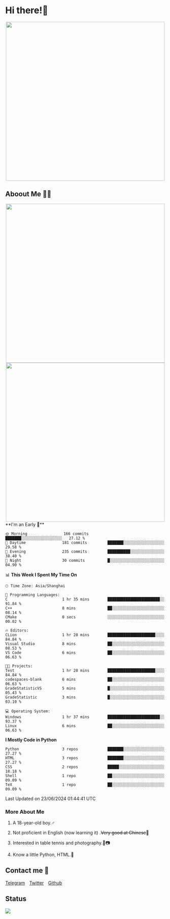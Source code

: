 # Hi there!🎉

<div align=center><img src="https://count.getloli.com/get/@Cicada000?theme=moebooru" width=500px></div>

## Aboout Me 👀💦

<div align=center>
<img src="https://github-readme-stats.vercel.app/api?username=Cicada000&show_icons=true&theme=tokyonight" width=500px>
<br>
<img src="https://github-readme-stats.vercel.app/api/top-langs/?username=Cicada000&show_icons=true&theme=tokyonight&layout=compact" width=500px>
</div>
<!--START_SECTION:waka-->
**I'm an Early 🐤** 

```text
🌞 Morning                166 commits         ███████░░░░░░░░░░░░░░░░░░   27.12 % 
🌆 Daytime                181 commits         ███████░░░░░░░░░░░░░░░░░░   29.58 % 
🌃 Evening                235 commits         ██████████░░░░░░░░░░░░░░░   38.40 % 
🌙 Night                  30 commits          █░░░░░░░░░░░░░░░░░░░░░░░░   04.90 % 
```


📊 **This Week I Spent My Time On** 

```text
🕑︎ Time Zone: Asia/Shanghai

💬 Programming Languages: 
C                        1 hr 35 mins        ███████████████████████░░   91.84 % 
C++                      8 mins              ██░░░░░░░░░░░░░░░░░░░░░░░   08.14 % 
CMake                    0 secs              ░░░░░░░░░░░░░░░░░░░░░░░░░   00.02 % 

🔥 Editors: 
CLion                    1 hr 28 mins        █████████████████████░░░░   84.84 % 
Visual Studio            8 mins              ██░░░░░░░░░░░░░░░░░░░░░░░   08.53 % 
VS Code                  6 mins              ██░░░░░░░░░░░░░░░░░░░░░░░   06.63 % 

🐱‍💻 Projects: 
Test                     1 hr 28 mins        █████████████████████░░░░   84.84 % 
codespaces-blank         6 mins              ██░░░░░░░░░░░░░░░░░░░░░░░   06.63 % 
GradeStatisticVS         5 mins              █░░░░░░░░░░░░░░░░░░░░░░░░   05.43 % 
GradeStatistic           3 mins              █░░░░░░░░░░░░░░░░░░░░░░░░   03.10 % 

💻 Operating System: 
Windows                  1 hr 37 mins        ███████████████████████░░   93.37 % 
Linux                    6 mins              ██░░░░░░░░░░░░░░░░░░░░░░░   06.63 % 
```

**I Mostly Code in Python** 

```text
Python                   3 repos             ███████░░░░░░░░░░░░░░░░░░   27.27 % 
HTML                     3 repos             ███████░░░░░░░░░░░░░░░░░░   27.27 % 
CSS                      2 repos             █████░░░░░░░░░░░░░░░░░░░░   18.18 % 
Shell                    1 repo              ██░░░░░░░░░░░░░░░░░░░░░░░   09.09 % 
TeX                      1 repo              ██░░░░░░░░░░░░░░░░░░░░░░░   09.09 % 
```




 Last Updated on 23/06/2024 01:44:41 UTC
<!--END_SECTION:waka-->

### More About Me

1. A 18-year-old boy.♂

2. Not proficient in English (now learning it) .~~Very good at Chinese~~🤣

3. Interested in table tennis and photography.🏓📷

4. Know a little Python, HTML.🐍


## Contact me 💬

[Telegram](https://t.me/CicadaLYW)&emsp;[Twitter](https://twitter.com/Cicada0001)&emsp;[Github](https://github.com/Cicada000)

## Status
<img src="https://weather-icon.journeyad.repl.co/@hangzhou?v=1" align="left">







